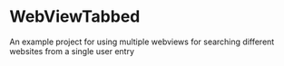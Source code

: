 # WebViewTabbed
An example project for using multiple webviews for searching different websites from a single user entry
